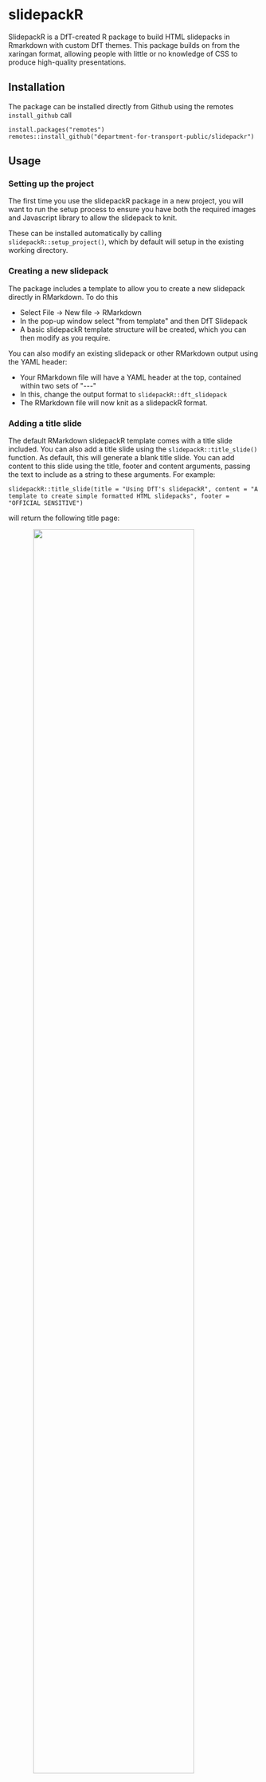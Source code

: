 # slidepackR

SlidepackR is a DfT-created R package to build HTML slidepacks in Rmarkdown with custom DfT themes. This package builds on from the xaringan format, allowing people with little or no knowledge of CSS to produce high-quality presentations.

## Installation

The package can be installed directly from Github using the remotes `install_github` call

    install.packages("remotes")
    remotes::install_github("department-for-transport-public/slidepackr")

## Usage

### Setting up the project

The first time you use the slidepackR package in a new project, you will want to run the setup process to ensure you have both the required images and Javascript library to allow the slidepack to knit.

These can be installed automatically by calling `slidepackR::setup_project()`, which by default will setup in the existing working directory.


### Creating a new slidepack

The package includes a template to allow you to create a new slidepack directly in RMarkdown. To do this

* Select File -> New file -> RMarkdown
* In the pop-up window select "from template" and then DfT Slidepack
* A basic slidepackR template structure will be created, which you can then modify as you require.

You can also modify an existing slidepack or other RMarkdown output using the YAML header:

* Your RMarkdown file will have a YAML header at the top, contained within two sets of "---"
* In this, change the output format to `slidepackR::dft_slidepack`
* The RMarkdown file will now knit as a slidepackR format.


### Adding a title slide

The default RMarkdown slidepackR template comes with a title slide included. You can also add a title slide using the `slidepackR::title_slide()` function. As default, this will generate a blank title slide. You can add content to this slide using the title, footer and content arguments, passing the text to include as a string to these arguments. For example:

```slidepackR::title_slide(title = "Using DfT's slidepackR", content = "A template to create simple formatted HTML slidepacks", footer = "OFFICIAL SENSITIVE")```

will return the following title page:

<img src="README_files/slidepack_title.PNG" width="80%" style="display: block; margin: auto;" />

### Adding slides with content

Content slides can be easily created by using the `slidepackR::content_slide()` function. This generates a new slide with a DfT-themed background and a slide number. There is no need to pass any arguments to this function, all slide content can be created below this call in the RMarkdown document, either as R or Markdown content.

### Formatting slide layout

As default, new content slides will have a single open area to add any content to. If you want a structure with two columns, you can add this using the `slidepackR::even_columns()` and `slidepackR::uneven_columns` functions. Both of these functions split the side into two separate columns, dividing the space 50:50 or 25:75 respectively. Content of the two columns is passed to the function as arguments; this can include text, images, charts or tables, e.g.

Due to the CSS formatting involved, both of these functions require the chunk parameter `fig.show = "hide"` to be set in the relevant code chunk.

`slidepackR::uneven_cols(
  "The uneven column layout has two columns of uneven width; the left column makes up 25% of the total width, and is designed for metadata or information",
  "The right column takes up 75% of the total width, and is ideal for content such as text, images, charts or tables"
)`

<img src="README_files/uneven_cols.PNG" width="80%" style="display: block; margin: auto;" />

### Formatting tables 

Data tables can be displayed inside the slidepackR format if they are produced in HTML format. Tables in the correct format can be added using the `slidepackR::table()` function. The table content can be wrapped in this function or piped as for dplyr verbs.

### Formatting text

Text in the slidepackR output is automatically formatted according to the provided default CSS file. Different header styles can be selected using standard markdown "#" header marking.

Level one headers (#) are only used for the title slide. You will want to use level 2 headers (##) for content slide titles. The header formats are as follows:

<img src="README_files/header_styles.PNG" width="80%" style="display: block; margin: auto;" />

You can also format individual paragraphs of text to adjust spacing on slides or provide emphasis. This can be done using the `slidepackR::format_text()` function, passing the text to format as the first argument. Additional size, colour and weight arguments can also be provided to set font size, font colour and font weight (i.e. bold text).

